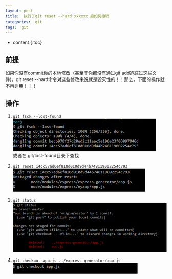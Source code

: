 ```yaml
---
layout: post
title:  执行了git reset --hard xxxxxx 后如何撤销
categories:  git
tags:  git
---
```


* content
{:toc}


## 前提  

如果你没有commit你的本地修改（甚至于你都没有通过git add追踪过这些文件)，git reset --hard命令对这些修改来说就是毁灭性的！！那么，下面的操作就不再适用！！！  

## 操作
1. `git fsck --lost-found`  
![](/assets/images/20180125001.png)  
或者在.git/lost-found目录下查找

2.  `git reset 14cc57ad6ef810d010d9d44b748119002254c793`
![](/assets/images/20180125002.png)

3. `git status`
![](/assets/images/20180125003.png)

4. `git checkout app.js ../express-generator/app.js`
![](/assets/images/20180125004.png)
